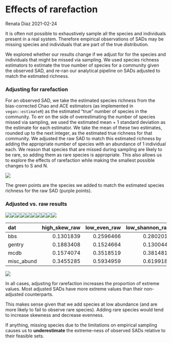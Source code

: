 Effects of rarefaction
================
Renata Diaz
2021-02-24

It is often not possible to exhaustively sample all the species and
individuals present in a real system. Therefore empirical observations
of SADs may be missing species and individuals that are part of the true
distribution.

We explored whether our results change if we adjust for for the species
and individuals that might be missed via sampling. We used species
richness estimators to estimate the true number of species for a
community given the observed SAD, and re-ran our analytical pipeline on
SADs adjusted to match the estimated richness.

### Adjusting for rarefaction

For an observed SAD, we take the estimated species richness from the
bias-corrected Chao and ACE estimators (as implemented in
`vegan::estimateR`) as the estimated “true” number of species in the
community. To err on the side of overestimating the number of species
missed via sampling, we used the estimated mean + 1 standard deviation
as the estimate for each estimator. We take the mean of these two
estimates, rounded up to the next integer, as the estimated true
richness for that community. We adjusted the raw SAD to match this
estimated richness by adding the appropriate number of species with an
abundance of 1 individual each. We reason that species that are missed
during sampling are likely to be rare, so adding them as rare species is
appropriate. This also allows us to explore the effects of rarefaction
while making the smallest possible changes to S and N.

![](rarefaction_files/figure-gfm/show%20an%20observed%20vector%20and%20adjusted%20for%20singletons-1.png)<!-- -->

The green points are the species we added to match the estimated species
richness for the raw SAD (purple points).

### Adjusted vs. raw results

![](rarefaction_files/figure-gfm/skew-1.png)<!-- -->![](rarefaction_files/figure-gfm/skew-2.png)<!-- -->![](rarefaction_files/figure-gfm/skew-3.png)<!-- -->![](rarefaction_files/figure-gfm/skew-4.png)<!-- -->![](rarefaction_files/figure-gfm/skew-5.png)<!-- -->![](rarefaction_files/figure-gfm/skew-6.png)<!-- -->![](rarefaction_files/figure-gfm/skew-7.png)<!-- -->![](rarefaction_files/figure-gfm/skew-8.png)<!-- -->![](rarefaction_files/figure-gfm/skew-9.png)<!-- -->![](rarefaction_files/figure-gfm/skew-10.png)<!-- -->

<div class="kable-table">

| dat         | high\_skew\_raw | low\_even\_raw | low\_shannon\_raw | high\_singletons\_raw | low\_singletons\_raw | high\_po\_raw | high\_skew\_adjusted | low\_even\_adjusted | low\_shannon\_adjusted | high\_singletons\_adjusted | low\_singletons\_adjusted | high\_po\_adjusted |
| :---------- | --------------: | -------------: | ----------------: | --------------------: | -------------------: | ------------: | -------------------: | ------------------: | ---------------------: | -------------------------: | ------------------------: | -----------------: |
| bbs         |       0.1301839 |      0.2596466 |         0.2802019 |             0.0796971 |            0.0000000 |     0.2300757 |            0.1402813 |           0.3220339 |              0.3703570 |                  0.2513523 |                 0.0000000 |          0.2884962 |
| gentry      |       0.1883408 |      0.1524664 |         0.1300448 |             0.0179372 |            0.3004484 |     0.3139013 |            0.1883408 |           0.1883408 |              0.1793722 |                  0.0582960 |                 0.3004484 |          0.3587444 |
| mcdb        |       0.1574074 |      0.3518519 |         0.3814815 |             0.1629630 |            0.0000000 |     0.3259259 |            0.2518519 |           0.4981481 |              0.5407407 |                  0.4018519 |                 0.0000000 |          0.4907407 |
| misc\_abund |       0.3455285 |      0.5934959 |         0.6199187 |             0.3353659 |            0.0000000 |     0.5873984 |            0.4024390 |           0.6626016 |              0.6951220 |                  0.5853659 |                 0.0000000 |          0.6666667 |

</div>

![](rarefaction_files/figure-gfm/unnamed-chunk-1-1.png)<!-- -->

In all cases, adjusting for rarefaction increases the proportion of
extreme values. Most adjusted SADs have more extreme values than their
non-adjusted counterparts.

This makes sense given that we add species at low abundance (and are
more likely to fail to observe rare species). Adding rare species would
tend to increase skewness and decrease evenness.

If anything, missing species due to the limitations on empirical
sampling causes us to **underestimate** the extreme-ness of observed
SADs relative to their feasible sets.
